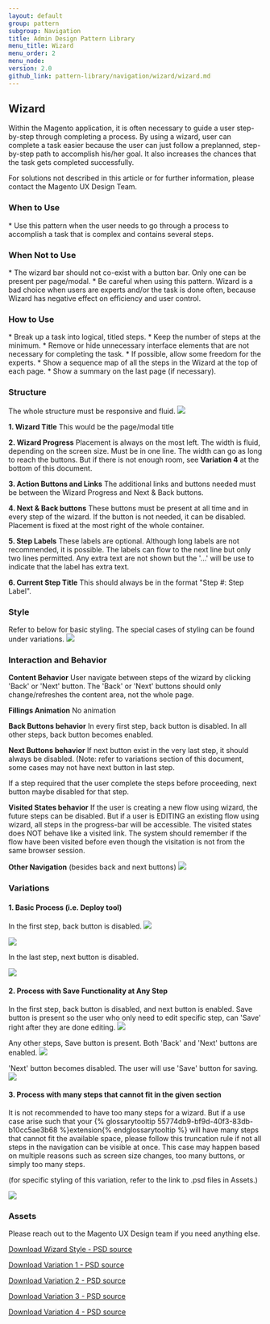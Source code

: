 ```yaml
---
layout: default
group: pattern
subgroup: Navigation
title: Admin Design Pattern Library
menu_title: Wizard
menu_order: 2
menu_node: 
version: 2.0
github_link: pattern-library/navigation/wizard/wizard.md
---
```


## Wizard
Within the Magento application, it is often necessary to guide a user step-by-step through completing a process. By using a wizard, user can complete a task easier because the user can just follow a preplanned, step-by-step path to accomplish his/her goal. It also increases the chances that the task gets completed successfully.

For solutions not described in this article or for further information, please contact the Magento UX Design Team.

<h3 id="when-to-use">When to Use</h3>
* Use this pattern when the user needs to go through a process to accomplish a task that is complex and contains several steps. 

<h3 id="when-not-to-use">When Not to Use</h3>
* The wizard bar should not co-exist with a button bar. Only one can be present per page/modal.
* Be careful when using this pattern. Wizard is a bad choice when users are experts and/or the task is done often, because Wizard has negative effect on efficiency and user control.

<h3 id="how-to-use">How to Use</h3>
* Break up a task into logical, titled steps.
* Keep the number of steps at the minimum.
* Remove or hide unnecessary interface elements that are not necessary for completing the task.
* If possible, allow some freedom for the experts.
* Show a sequence map of all the steps in the Wizard at the top of each page.
* Show a summary on the last page (if necessary).

<h3 id="structure">Structure</h3>
The whole structure must be responsive and fluid.

<img src="img/structure-wizard.jpg">

**1. Wizard Title**
This would be the page/modal title

**2. Wizard Progress**
Placement is always on the most left. The width is fluid, depending on the screen size. Must be in one line. The width can go as long to reach the buttons. But if there is not enough room, see **Variation 4** at the bottom of this document.

**3. Action Buttons and Links**
The additional links and buttons needed must be between the Wizard Progress and Next & Back buttons.

**4. Next & Back buttons**
These buttons must be present at all time and in every step of the wizard. If the button is not needed, it can be disabled. Placement is fixed at the most right of the whole container.

**5. Step Labels**
These labels are optional. Although long labels are not recommended, it is possible. The labels can flow to the next line but only two lines permitted. Any extra text are not shown but the '...' will be use to indicate that the label has extra text. 

**6. Current Step Title**
This should always be in the format "Step #: Step Label". 


<h3 id="style">Style</h3>
Refer to below for basic styling. The special cases of styling can be found under variations.
<img src="img/wizard-pattern-styles.jpg">


<h3 id="interaction-and-behavior">Interaction and Behavior</h3>

**Content Behavior**
User navigate between steps of the wizard by clicking 'Back' or 'Next' button.
The 'Back' or 'Next' buttons should only change/refreshes the content area, not the whole page. 

**Fillings Animation**
No animation

**Back Buttons behavior**
In every first step, back button is disabled. In all other steps, back button becomes enabled.

**Next Buttons behavior**
If next button exist in the very last step, it should always be disabled. (Note: refer to variations section of this document, some cases may not have next button in last step.

If a step required that the user complete the steps before proceeding, next button maybe disabled for that step.

**Visited States behavior**
If the user is creating a new flow using wizard, the future steps can be disabled. But if a user is EDITING an existing flow using wizard, all steps in the progress-bar will be accessible. The visited states does NOT behave like a visited link. The system should remember if the flow have been visited before even though the visitation is not from the same browser session.

**Other Navigation** (besides back and next buttons)
<img src="img/wizard-pattern-behavior.jpg">





<h3 id="variations"> Variations </h3>

<h4>1. Basic Process (i.e. Deploy tool)</h4>

In the first step, back button is disabled. 
<img src="img/Variation1.1.png">

<img src="img/Variation1.2.png">

In the last step, next button is disabled.

<img src="img/Variation1.3.png">


<h4>2. Process with Save Functionality at Any Step</h4>

In the first step, back button is disabled, and next button is enabled. Save button is present so the user who only need to edit specific step, can 'Save' right after they are done editing.
<img src="img/Variation3.1.png">


Any other steps, Save button is present. Both 'Back' and 'Next' buttons are enabled.
<img src="img/Variation3.2.png">


'Next' button becomes disabled. The user will use 'Save' button for saving.
<img src="img/Variation3.3.png">


<h4>3. Process with many steps that cannot fit in the given section</h4>

It is not recommended to have too many steps for a wizard. But if a use case arise such that your {% glossarytooltip 55774db9-bf9d-40f3-83db-b10cc5ae3b68 %}extension{% endglossarytooltip %} will have many steps that cannot fit the available space, please follow this truncation rule if not all steps in the navigation can be visible at once. This case may happen based on multiple reasons such as screen size changes, too many buttons, or simply too many steps.

(for specific styling of this variation, refer to the link to .psd files in Assets.)

<img src="img/Variation4.png">


<h3 id="assets">Assets</h3>

Please reach out to the Magento UX Design team if you need anything else.

<a href="src/wizard-pattern-styles.psd">Download Wizard Style - PSD source</a>


<a href="src/Variation1.psd">Download Variation 1 - PSD source</a>


<a href="src/Variation2.psd">Download Variation 2 - PSD source</a>


<a href="src/Variation3.psd">Download Variation 3 - PSD source</a>


<a href="src/Variation3.psd">Download Variation 4 - PSD source</a>



